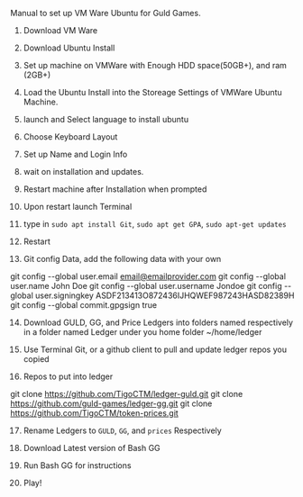 Manual to set up VM Ware Ubuntu for Guld Games.

1. Download VM Ware

2. Download Ubuntu Install

3. Set up machine on VMWare with Enough HDD space(50GB+), and ram (2GB+)

4. Load the Ubuntu Install into the Storeage Settings of VMWare Ubuntu Machine.

5. launch and Select language to install ubuntu

6. Choose Keyboard Layout

7. Set up Name and Login Info

8. wait on installation and updates.

9. Restart machine after Installation when prompted

10. Upon restart launch Terminal

11. type in `sudo apt install Git`, `sudo apt get GPA`, `sudo apt-get updates`

12. Restart

13. Git config Data, add the following data with your own

git config --global user.email email@emailprovider.com
git config --global user.name John Doe
git config --global user.username Jondoe
git config --global user.signingkey ASDF213413O872436IJHQWEF987243HASD82389H
git config --global commit.gpgsign true

14. Download GULD, GG, and Price Ledgers into folders named respectively in a folder named Ledger under you home folder ~/home/ledger

15. Use Terminal Git, or a github client to pull and update ledger repos you copied

16. Repos to put into ledger

  git clone https://github.com/TigoCTM/ledger-guld.git
  git clone https://github.com/guld-games/ledger-gg.git
  git clone https://github.com/TigoCTM/token-prices.git

17. Rename Ledgers to `GULD`, `GG`, and `prices` Respectively

18. Download Latest version of Bash GG

19. Run Bash GG for instructions

20. Play!


